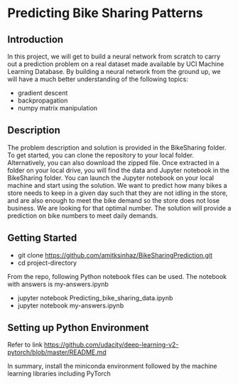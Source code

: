 # Predicting Bike Sharing Patterns

## Introduction

In this project, we will get to build a neural network from scratch to carry out a prediction problem on a real dataset made available by UCI Machine Learning Database. By building a neural network from the ground up, we will have a much better understanding of the following topics:

* gradient descent
* backpropagation
* numpy matrix manipulation

## Description

The problem description and solution is provided in the BikeSharing folder. To get started, you can clone the repository to your local folder. Alternatively, you can also download the zipped file. Once extracted in a folder on your local drive, you will find the data and Jupyter notebook in the BikeSharing folder. You can launch the Jupyter notebook on your local machine and start using the solution. We want to predict how many bikes a store needs to keep in a given day such that they are not idling in the store, and are also enough to meet the bike demand so the store does not lose business. We are looking for that optimal number. The solution will provide a prediction on bike numbers to meet daily demands.

## Getting Started

* git clone https://github.com/amitksinhaz/BikeSharingPrediction.git
* cd project-directory
  
From the repo, following Python notebook files can be used. The notebook with answers is my-answers.ipynb
* jupyter notebook Predicting_bike_sharing_data.ipynb
* jupyter notebook my-answers.ipynb

## Setting up Python Environment

Refer to link https://github.com/udacity/deep-learning-v2-pytorch/blob/master/README.md

In summary, install the miniconda environment followed by the machine learning libraries including PyTorch


